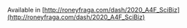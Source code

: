 
Available in [http://roneyfraga.com/dash/2020_A4F_SciBiz](http://roneyfraga.com/dash/2020_A4F_SciBiz)

